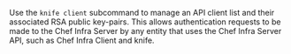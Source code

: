 Use the `knife client` subcommand to manage an API client list and their
associated RSA public key-pairs. This allows authentication requests to
be made to the Chef Infra Server by any entity that uses the Chef Infra
Server API, such as Chef Infra Client and knife.